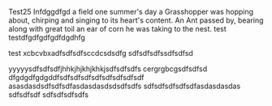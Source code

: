 Test25 Infdggdfgd a field one summer's day a Grasshopper was hopping about, chirping and singing to its heart's content. An Ant passed by, bearing along with great toil an ear of corn he was taking to the nest.
test
testdfgdfgdfgdfdgdhfg

test
xcbcvbxadfsdfsdfsccdcsdsdfg
sdfsdfsdfssdfsdfsd

yyyyysdfsdfsdfjhhkjhjkhjkhkjsdfsdfsdfs
cergrgbcgsdfsdfsd
dfgdgdfgdgddfsdfsdfsdfsdfsdfsdfsdfsdf
asasdasdsdfsdfsdfasdasdasdsdsdfsdfs
sdfsdfsdfsdfsdfasdasdasdas
sdfsdfsdf
sdfsdfsdfsdfs
